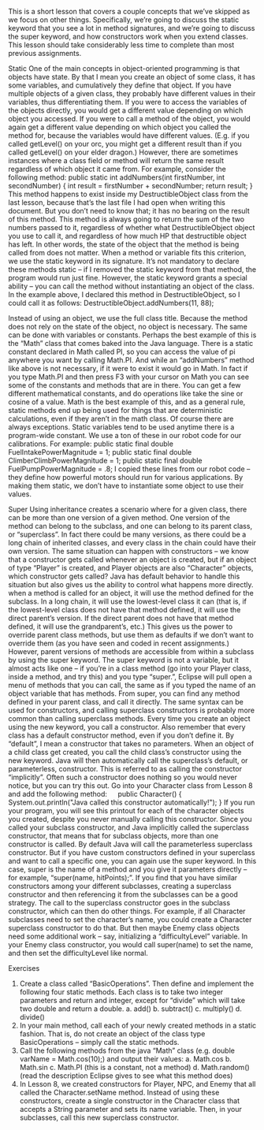 This is a short lesson that covers a couple concepts that we’ve skipped as we focus on other things. Specifically, we’re going to discuss the static keyword that you see a lot in method signatures, and we’re going to discuss the super keyword, and how constructors work when you extend classes. This lesson should take considerably less time to complete than most previous assignments.

Static
One of the main concepts in object-oriented programming is that objects have state. By that I mean you create an object of some class, it has some variables, and cumulatively they define that object. If you have multiple objects of a given class, they probably have different values in their variables, thus differentiating them. If you were to access the variables of the objects directly, you would get a different value depending on which object you accessed. If you were to call a method of the object, you would again get a different value depending on which object you called the method for, because the variables would have different values. (E.g. if you called getLevel() on your orc, you might get a different result than if you called getLevel() on your elder dragon.)
However, there are sometimes instances where a class field or method will return the same result regardless of which object it came from. For example, consider the following method:
	public static int addNumbers(int firstNumber, int secondNumber) {
		int result = firstNumber + secondNumber;
		return result;
	}
This method happens to exist inside my DestructibleObject class from the last lesson, because that’s the last file I had open when writing this document. But you don’t need to know that; it has no bearing on the result of this method. This method is always going to return the sum of the two numbers passed to it, regardless of whether what DestructibleObject object you use to call it, and regardless of how much HP that destructible object has left. In other words, the state of the object that the method is being called from does not matter. When a method or variable fits this criterion, we use the static keyword in its signature.
	It’s not mandatory to declare these methods static – if I removed the static keyword from that method, the program would run just fine. However, the static keyword grants a special ability – you can call the method without instantiating an object of the class. In the example above, I declared this method in DestructibleObject, so I could call it as follows:
	DestructibleObject.addNumbers(11, 88);
	
Instead of using an object, we use the full class title. Because the method does not rely on the state of the object, no object is necessary. The same can be done with variables or constants. Perhaps the best example of this is the “Math” class that comes baked into the Java language. There is a static constant declared in Math called PI, so you can access the value of pi anywhere you want by calling Math.PI. And while an “addNumbers” method like above is not necessary, if it were to exist it would go in Math. In fact if you type Math.PI and then press F3 with your cursor on Math you can see some of the constants and methods that are in there. You can get a few different mathematical constants, and do operations like take the sine or cosine of a value. Math is the best example of this, and as a general rule, static methods end up being used for things that are deterministic calculations, even if they aren’t in the math class. Of course there are always exceptions. Static variables tend to be used anytime there is a program-wide constant. We use a ton of these in our robot code for our calibrations. For example:
public static final double FuelIntakePowerMagnitude = 1;
public static final double ClimberClimbPowerMagnitude = 1;
public static final double FuelPumpPowerMagnitude = .8;
I copied these lines from our robot code – they define how powerful motors should run for various applications. By making them static, we don’t have to instantiate some object to use their values.

Super
	Using inheritance creates a scenario where for a given class, there can be more than one version of a given method. One version of the method can belong to the subclass, and one can belong to its parent class, or “superclass”. In fact there could be many versions, as there could be a long chain of inherited classes, and every class in the chain could have their own version. The same situation can happen with constructors – we know that a constructor gets called whenever an object is created, but if an object of type “Player” is created, and Player objects are also “Character” objects, which constructor gets called?
	Java has default behavior to handle this situation but also gives us the ability to control what happens more directly. when a method is called for an object, it will use the method defined for the subclass. In a long chain, it will use the lowest-level class it can (that is, if the lowest-level class does not have that method defined, it will use the direct parent’s version. If the direct parent does not have that method defined, it will use the grandparent’s, etc.) This gives us the power to override parent class methods, but use them as defaults if we don’t want to override them (as you have seen and coded in recent assignments.)
	However, parent versions of methods are accessible from within a subclass by using the super keyword. The super keyword is not a variable, but it almost acts like one – if you’re in a class method (go into your Player class, inside a method, and try this) and you type “super.”, Eclipse will pull open a menu of methods that you can call, the same as if you typed the name of an object variable that has methods. From super, you can find any method defined in your parent class, and call it directly.
	The same syntax can be used for constructors, and calling superclass constructors is probably more common than calling superclass methods. Every time you create an object using the new keyword, you call a constructor. Also remember that every class has a default constructor method, even if you don’t define it. By “default”, I mean a constructor that takes no parameters. When an object of a child class get created, you call the child class’s constructor using the new keyword. Java will then automatically call the superclass’s default, or parameterless, constructor. This is referred to as calling the constructor “implicitly”. Often such a constructor does nothing so you would never notice, but you can try this out. Go into your Character class from Lesson 8 and add the following method:
 
	public Character() {
		System.out.println("Java called this constructor automatically!");
	}
	If you run your program, you will see this printout for each of the character objects you created, despite you never manually calling this constructor. Since you called your subclass constructor, and Java implicitly called the superclass constructor, that means that for subclass objects, more than one constructor is called. 
	By default Java will call the parameterless superclass constructor. But if you have custom constructors defined in your superclass and want to call a specific one, you can again use the super keyword. In this case, super is the name of a method and you give it parameters directly – for example, “super(name, hitPoints);”. If you find that you have similar constructors among your different subclasses, creating a superclass constructor and then referencing it from the subclasses can be a good strategy. The call to the superclass constructor goes in the subclass constructor, which can then do other things. For example, if all Character subclasses need to set the character’s name, you could create a Character superclass constructor to do that. But then maybe Enemy class objects need some additional work – say, initializing a “difficultyLevel” variable. In your Enemy class constructor, you would call super(name) to set the name, and then set the difficultyLevel like normal.

Exercises
1.	Create a class called “BasicOperations”. Then define and implement the following four static methods. Each class is to take two integer parameters and return and integer, except for “divide” which will take two double and return a double.
a.	add()
b.	subtract()
c.	multiply()
d.	divide()
2.	In your main method, call each of your newly created methods in a static fashion. That is, do not create an object of the class type BasicOperations – simply call the static methods.
3.	Call the following methods from the java “Math” class (e.g. double varName = Math.cos(10);) and output their values:
a.	Math.cos
b.	Math.sin
c.	Math.PI (this is a constant, not a method)
d.	Math.random() (read the description Eclipse gives to see what this method does)
4.	In Lesson 8, we created constructors for Player, NPC, and Enemy that all called the Character.setName method. Instead of using these constructors, create a single constructor in the Character class that accepts a String parameter and sets its name variable. Then, in your subclasses, call this new superclass constructor.
